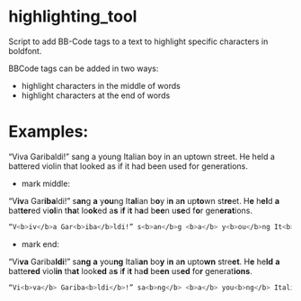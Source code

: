 # highlighting_tool
Script to add BB-Code tags to a text to highlight specific characters in boldfont.



BBCode tags can be added in two ways: 
* highlight characters in the middle of words
* highlight characters at the end of words


# Examples:
“Viva Garibaldi!” sang a young Italian boy in an uptown street. He held a battered violin
that looked as if it had been used for generations.

* mark middle:

“V<b>iv</b>a Gar<b>iba</b>ldi!” s<b>an</b>g <b>a</b> y<b>ou</b>ng It<b>al</b>ian b<b>o</b>y i<b>n</b> a<b>n</b> up<b>to</b>wn st<b>re</b>et. H<b>e</b> h<b>el</b>d <b>a</b> bat<b>ter</b>ed vi<b>ol</b>in t<b>ha</b>t lo<b>ok</b>ed a<b>s</b> i<b>f</b> i<b>t</b> h<b>a</b>d b<b>ee</b>n u<b>se</b>d f<b>o</b>r gen<b>erat</b>ions.
```sh
“V<b>iv</b>a Gar<b>iba</b>ldi!” s<b>an</b>g <b>a</b> y<b>ou</b>ng It<b>al</b>ian b<b>o</b>y i<b>n</b> a<b>n</b> up<b>to</b>wn st<b>re</b>et. H<b>e</b> h<b>el</b>d <b>a</b> bat<b>ter</b>ed vi<b>ol</b>in t<b>ha</b>t lo<b>ok</b>ed a<b>s</b> i<b>f</b> i<b>t</b> h<b>a</b>d b<b>ee</b>n u<b>se</b>d f<b>o</b>r gen<b>erat</b>ions. 
```

* mark end:

“Vi<b>va</b> Gariba<b>ldi</b>!” sa<b>ng</b> <b>a</b> you<b>ng</b> Itali<b>an</b> bo<b>y</b> i<b>n</b> a<b>n</b> upto<b>wn</b> stre<b>et</b>. H<b>e</b> he<b>ld</b> <b>a</b> batte<b>red</b> viol<b>in</b> th<b>at</b> look<b>ed</b> a<b>s</b> i<b>f</b> i<b>t</b> ha<b>d</b> be<b>en</b> us<b>ed</b> fo<b>r</b> generat<b>ions</b>. 
```sh
“Vi<b>va</b> Gariba<b>ldi</b>!” sa<b>ng</b> <b>a</b> you<b>ng</b> Itali<b>an</b> bo<b>y</b> i<b>n</b> a<b>n</b> upto<b>wn</b> stre<b>et</b>. H<b>e</b> he<b>ld</b> <b>a</b> batte<b>red</b> viol<b>in</b> th<b>at</b> look<b>ed</b> a<b>s</b> i<b>f</b> i<b>t</b> ha<b>d</b> be<b>en</b> us<b>ed</b> fo<b>r</b> generat<b>ions</b>. 
```

